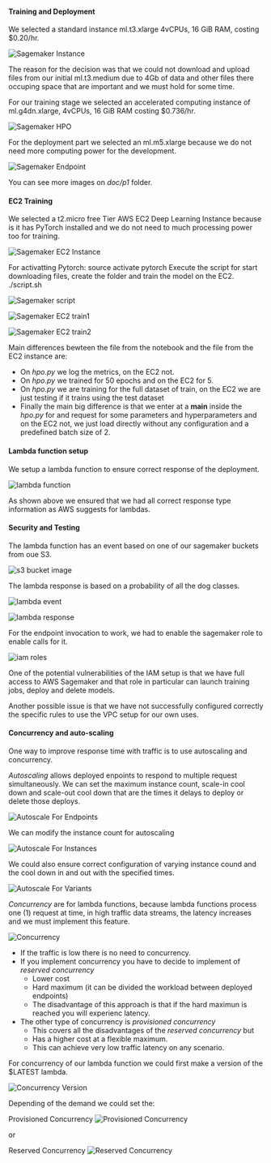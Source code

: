 #### Training and Deployment

We selected a standard instance ml.t3.xlarge 4vCPUs, 16 GiB RAM, costing $0.20/hr.

![Sagemaker Instance](doc/p1/sm_instance1.PNG "width=80%")

The reason for the decision was that we could not download and upload files from our initial ml.t3.medium due to 4Gb of data and other files there occuping space that are important and we must hold for some time.  

For our training stage we selected an accelerated computing instance of ml.g4dn.xlarge, 4vCPUs, 16 GiB RAM costing $0.736/hr. 

![Sagemaker HPO](doc/p1/sm_hpo1.PNG "width=80%")

For the deployment part we selected an ml.m5.xlarge because we do not need more computing power for the development.

![Sagemaker Endpoint](doc/p1/sm_endpoint.PNG "width=80%")

You can see more images on *doc/p1* folder.

#### EC2 Training

We selected a t2.micro free Tier AWS EC2 Deep Learning Instance because is it has PyTorch installed and we do not need to much processing power too for training.

![Sagemaker EC2 Instance](doc/p2/ec2_instance1.PNG "width=80%")

For activatting Pytorch:
    source activate pytorch
Execute the script for start downloading files, create the folder and train the model on the EC2.
    ./script.sh

![Sagemaker script](doc/p2/ec2_script.PNG "width=80%")

![Sagemaker EC2 train1](doc/p2/ec2_instance2.PNG "width=80%")

![Sagemaker EC2 train2](doc/p2/ec2_instance3.PNG "width=80%")


Main differences bewteen the file from the notebook and the file from the EC2 instance are:
 - On *hpo.py* we log the metrics, on the EC2 not.
 - On *hpo.py* we trained for 50 epochs and on the EC2 for 5.
 - On *hpo.py* we are training for the full dataset of train, on the EC2 we are just testing if it trains using the test dataset
 - Finally the main big difference is that we enter at a __main__ inside the *hpo.py* for and request for some parameters and hyperparameters and on the EC2 not, we just load directly without any configuration and a predefined batch size of 2.

#### Lambda function setup

We setup a lambda function to ensure correct response of the deployment.  

![lambda function](doc/p3/lambda1.PNG "width=80%")

As shown above we ensured that we had all correct response type information as AWS suggests for lambdas. 


#### Security and Testing

The lambda function has an event based on one of our sagemaker buckets from oue S3.

![s3 bucket image](doc/p4/lambda2.PNG "width=80%")

The lambda response is based on a probability of all the dog classes.

![lambda event](doc/p4/lambda4.PNG "width=80%")

![lambda response](doc/p4/lambda3.PNG "width=80%")

For the endpoint invocation to work, we had to enable the sagemaker role to enable calls for it.

![iam roles](doc/p4/lambda5.PNG "width=80%")

One of the potential vulnerabilities of the IAM setup is that we have full access to AWS Sagemaker and that role in particular can launch training jobs, deploy and delete models.

Another possible issue is that we have not successfully configured correctly the specific rules to use the VPC setup for our own uses.

#### Concurrency and auto-scaling

One way to improve response time with traffic is to use autoscaling and concurrency.  

*Autoscaling* allows deployed enpoints to respond to multiple request simultaneously. We can set the maximum instance count, scale-in cool down and scale-out cool down that are the times it delays to deploy or delete those deploys.

![Autoscale For Endpoints](doc/p5/autoscale1.PNG "width=80%")

We can modify the instance count for autoscaling

![Autoscale For Instances](doc/p5/autoscale2.PNG "width=80%")

We could also ensure correct configuration of varying instance cound and the cool down in and out with the specified times.

![Autoscale For Variants](doc/p5/autoscale3.PNG "width=80%")


*Concurrency* are for lambda functions, because lambda functions process one (1) request at time, in high traffic data streams, the latency increases and we must implement this feature.  

![Concurrency](doc/p5/concurrency_configuration.PNG "width=80%")

- If the traffic is low there is no need to concurrency.  
- If you implement concurrency you have to decide to implement of *reserved concurrency* 
  - Lower cost
  - Hard maximum (it can be divided the workload between deployed endpoints)
  - The disadvantage of this approach is that if the hard maximun is reached you will experienc latency.  
- The other type of concurrency is *provisioned concurrency*
  - This covers all the disadvantages of the *reserved concurrency* but
  - Has a higher cost at a flexible maximum.  
  - This can achieve very low traffic latency on any scenario.

For concurrency of our lambda function we could first make a version of the $LATEST lambda.

![Concurrency Version](doc/p5/concurrency_version.PNG "width=80%")

Depending of the demand we could set the:

Provisioned Concurrency
![Provisioned Concurrency](doc/p5/provisioned_concurrency.PNG "width=80%")

or

Reserved Concurrency
![Reserved Concurrency](doc/p5/reserved_concurrency.PNG "width=80%")